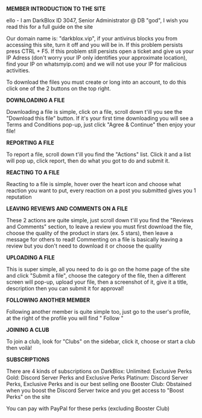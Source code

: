 **MEMBER INTRODUCTION TO THE SITE**

ello - I am DarkBlox ID 3047, Senior Administrator @ DB "god", I wish you read this for a full guide on the site

Our domain name is: "darkblox.vip", if your antivirus blocks you from accessing this site, turn it off and you will be in. If this problem persists press CTRL + F5. If this problem still persists open a ticket and give us your IP Adress (don't worry your IP only identifies your approximate location), find your IP on whatsmyip.com) and we will not use your IP for malicious activities.

To download the files you must create or long into an account, to do this click one of the 2 buttons on the top right.

**DOWNLOADING A FILE**

Downloading a file is simple, click on a file, scroll down t'ill you see the "Download this file" button.
If it's your first time downloading you will see a Terms and Conditions pop-up, just click "Agree & Continue" then enjoy your file!

**REPORTING A FILE**

To report a file, scroll down t'ill you find the "Actions" list. Click it and a list will pop up, click report, then do what you got to do and submit it.

**REACTING TO A FILE**

Reacting to a file is simple, hover over the heart icon and choose what reaction you want to put, every reaction on a post you submitted gives you 1 reputation

**LEAVING REVIEWS AND COMMENTS ON A FILE**

These 2 actions are quite simple, just scroll down t'ill you find the "Reviews and Comments" section, to leave a review you must first download the file, choose the quality of the product in stars (ex. 5 stars), then leave a message for others to read!
Commenting on a file is basically leaving a review but you don't need to download it or choose the quality

**UPLOADING A FILE**

This is super simple, all you need to do is go on the home page of the site and click "Submit a file", choose the category of the file, then a different screen will pop-up, upload your file, then a screenshot of it, give it a title, description then you can submit it for approval!

**FOLLOWING ANOTHER MEMBER**

Following another member is quite simple too, just go to the user's profile, at the right of the profile you will find " Follow "

**JOINING A CLUB**

To join a club, look for "Clubs" on the sidebar, click it, choose or start a club then voilà!

**SUBSCRIPTIONS**

There are 4 kinds of subscriptions on DarkBlox:
Unlimited: Exclusive Perks
Gold: Discord Server Perks and Exclusive Perks
Platinum: Discord Server Perks, Exclusive Perks and is our best selling one
Booster Club: Obstained when you boost the Discord Server twice and you get access to "Boost Perks" on the site

You can pay with PayPal for these perks (excluding Booster Club)


